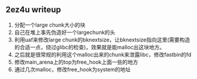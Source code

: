 ## 2ez4u writeup

1. 分配一个large chunk大小的块
2. 自己在堆上事先伪造好一个largechunk的头
3. 利用uaf来修改large chunk的bknextsize，让bknextsize指向这里(需要构造的合适一点，绕过glibc的检查)，效果就是能malloc出这块地方。
4. 之后就是很常规的利用这个malloc出来的chunk来泄露libc，修改fastbin的fd
5. 修改main_arena上的top为free_hook上面一些的地方
6. 通过几次malloc，修改free_hook为system的地址
